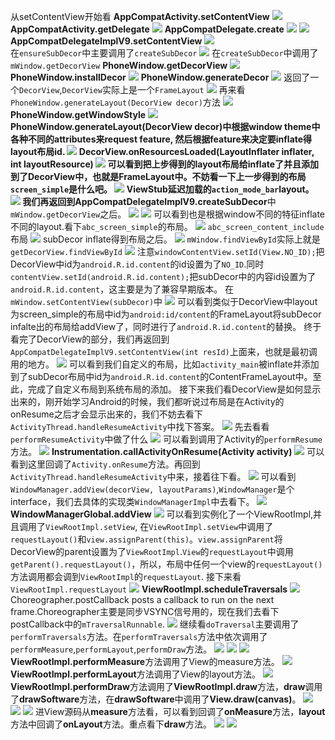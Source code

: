 从setContentView开始看
**AppCompatActivity.setContentView**
![](http://ww2.sinaimg.cn/large/006tNc79ly1ffdprrttqhj311205gaba.jpg)
**AppCompatActivity.getDelegate**
![](http://ww3.sinaimg.cn/large/006tNc79ly1ffdptzk9b2j312m084dhd.jpg)
**AppCompatDelegate.create**
![](http://ww2.sinaimg.cn/large/006tNc79ly1ffdpvgmf4kj31a00hwtep.jpg)
![](http://ww2.sinaimg.cn/large/006tNc79ly1ffdpwip835j30ua090ju6.jpg)
**AppCompatDelegateImplV9.setContentView**
![](http://ww3.sinaimg.cn/large/006tNc79ly1ffdpyqn4fij31j809mwhm.jpg)   
在``ensureSubDecor``中主要调用了``createSubDecor``
![](http://ww4.sinaimg.cn/large/006tNc79ly1ffdq7jeduyj31fs03wjs9.jpg)
在``createSubDecor``中调用了``mWindow.getDecorView``
**PhoneWindow.getDecorView**
![](http://ww3.sinaimg.cn/large/006tNc79ly1ffdq9iro42j30xm08u0u1.jpg)
**PhoneWindow.installDecor**
![](http://ww2.sinaimg.cn/large/006tNc79ly1ffdqbrsqyvj31ey0godke.jpg)
**PhoneWindow.generateDecor**
![](http://ww1.sinaimg.cn/large/006tNc79ly1ffdqd9yp2mj31kk0m0jxe.jpg)
返回了一个``DecorView``,``DecorView``实际上是一个``FrameLayout``
![](http://ww3.sinaimg.cn/large/006tNc79ly1ffdqf2khkrj31kg034my6.jpg)
再来看``PhoneWindow.generateLayout(DecorView decor)``方法
![](http://ww4.sinaimg.cn/large/006tNc79ly1ffev9pbr9bj310004wwfn.jpg)
**PhoneWindow.getWindowStyle**
![](http://ww1.sinaimg.cn/large/006tNc79ly1ffevb2vfspj318w0f6adc.jpg)
**PhoneWindow.generateLayout(DecorView decor)**中根据window theme中各种不同的attributes来request feature, 然后根据feature来决定要inflate得layout布局id.
![](http://ww2.sinaimg.cn/large/006tNc79ly1ffevffs0u3j31ac0dugpv.jpg)
**DecorView.onResourcesLoaded(LayoutInflater inflater, int layoutResource)**
![](http://ww3.sinaimg.cn/large/006tNc79ly1ffevgtov3yj31js0u612b.jpg)
可以看到把上步得到的layout布局给inflate了并且添加到了DecorView中，也就是FrameLayout中。不妨看一下上一步得到的布局``screen_simple``是什么吧。
![](http://ww1.sinaimg.cn/large/006tNc79ly1ffevrs1qb3j319s0kcn5d.jpg)
ViewStub延迟加载的``action_mode_bar``layout。
![](http://ww1.sinaimg.cn/large/006tNc79ly1ffevtnd1xzj30zy07840d.jpg)
我们再返回到**AppCompatDelegateImplV9.createSubDecor**中``mWindow.getDecorView``之后。
![](http://ww1.sinaimg.cn/large/006tNc79ly1ffevwpyww7j31fc0hgdkp.jpg)
![](http://ww1.sinaimg.cn/large/006tNc79ly1ffevxtawhoj31ek07ytb1.jpg)
可以看到也是根据window不同的特征inflate不同的layout.看下``abc_screen_simple``的布局。
![](http://ww1.sinaimg.cn/large/006tNc79ly1ffew047cdtj314m0k6dm8.jpg)
``abc_screen_content_include``布局
![](http://ww4.sinaimg.cn/large/006tNc79ly1ffew15pivaj318m0bogp1.jpg)
subDecor inflate得到布局之后。
![](http://ww1.sinaimg.cn/large/006tNc79ly1ffew6w11ofj31kw0sstii.jpg)
``mWindow.findViewById``实际上就是``getDecorView.findViewById``
![](http://ww3.sinaimg.cn/large/006tNc79ly1ffew7zpdxfj30sm05ct9o.jpg)
注意``windowContentView.setId(View.NO_ID);``把DecorView中id为``android.R.id.content``的id设置为了``NO_ID``.同时``contentView.setId(android.R.id.content);``把subDecor中的内容id设置为了``android.R.id.content``，这主要是为了兼容早期版本。
在``mWindow.setContentView(subDecor)``中
![](http://ww1.sinaimg.cn/large/006tNc79ly1ffewcw356dj31kw0usdpn.jpg)
可以看到类似于DecorView中layout为screen_simple的布局中id为``android:id/content``的FrameLayout将subDecor infalte出的布局给addView了，同时进行了``android.R.id.content``的替换。
终于看完了DecorView的部分，我们再返回到``AppCompatDelegateImplV9.setContentView(int resId)``上面来，也就是最初调用的地方。
![](http://ww3.sinaimg.cn/large/006tNc79ly1ffdpyqn4fij31j809mwhm.jpg) 
可以看到我们自定义的布局，比如``activity_main``被inflate并添加到了subDecor布局中id为``android.R.id.content``的ContentFrameLayout中。至此，完成了自定义布局到系统布局的添加。
接下来我们看DecorView是如何显示出来的，刚开始学习Android的时候，我们都听说过布局是在Activity的onResume之后才会显示出来的，我们不妨去看下``ActivityThread.handleResumeActivity``中找下答案。
![](http://ww4.sinaimg.cn/large/006tNc79ly1ffewqfxi2qj31kw0gcn2a.jpg)
先去看看``performResumeActivity``中做了什么
![](http://ww3.sinaimg.cn/large/006tNc79ly1ffews5a827j31b40pewm1.jpg)
可以看到调用了Activity的``performResume``方法。
![](http://ww1.sinaimg.cn/large/006tNc79ly1ffewtq4dfoj30ym0b0jti.jpg)
**Instrumentation.callActivityOnResume(Activity activity)**
![](http://ww4.sinaimg.cn/large/006tNc79ly1ffewvkbwg6j31ck0m6wk4.jpg)
可以看到这里回调了``Activity.onResume``方法。再回到``ActivityThread.handleResumeActivity``中来，接着往下看。
![](http://ww4.sinaimg.cn/large/006tNc79ly1ffewy1zb8pj318c0r2ain.jpg)
可以看到``WindowManager.addView(decorView, layoutParams)``,``WindowManager``是个interface，我们去具体的实现类``WindowManagerImpl``中去看下。
![](http://ww3.sinaimg.cn/large/006tNc79ly1ffex0nslm8j31fk066mz4.jpg)
**WindowManagerGlobal.addView**
![](http://ww1.sinaimg.cn/large/006tNc79ly1ffex2p99gqj318a0ekn03.jpg)
可以看到实例化了一个ViewRootImpl,并且调用了``ViewRootImpl.setView``,
在``ViewRootImpl.setView``中调用了``requestLayout()``和``view.assignParent(this)``。``view.assignParent``将DecorView的parent设置为了``ViewRootImpl``.``View``的``requestLayout``中调用``getParent().requestLayout()``，所以，布局中任何一个view的``requestLayout()``方法调用都会调到``ViewRootImpl``的``requestLayout``.
接下来看``ViewRootImpl.requestLayout``
![](http://ww4.sinaimg.cn/large/006tNc79ly1ffex9sawz5j30tm09gdhd.jpg)
**ViewRootImpl.scheduleTraversals**
![](http://ww4.sinaimg.cn/large/006tNc79ly1ffexaw8otmj31dm0eegpm.jpg)
Choreographer.postCallback posts a callback to run on the next frame.Choreographer主要是同步VSYNC信号用的，现在我们去看下postCallback中的``mTraversalRunnable``.
![](http://ww2.sinaimg.cn/large/006tNc79ly1ffexej6xnoj3180064q4g.jpg)
继续看``doTraversal``主要调用了``performTraversals``方法。在``performTraversals``方法中依次调用了``performMeasure``,``performLayout``,``performDraw``方法。
![](http://ww1.sinaimg.cn/large/006tNc79ly1ffexj2s85zj31fg0ja46p.jpg)
![](http://ww3.sinaimg.cn/large/006tNc79ly1ffexjurpdfj31dw06ognl.jpg)
![](http://ww4.sinaimg.cn/large/006tNc79ly1ffexkoh68jj31e00mgtdx.jpg)
**ViewRootImpl.performMeasure**方法调用了View的measure方法。
![](http://ww1.sinaimg.cn/large/006tNc79ly1ffextwls4xj31hm09kq5e.jpg)
**ViewRootImpl.performLayout**方法调用了View的layout方法。
![](http://ww2.sinaimg.cn/large/006tNc79ly1ffexwnzwbhj31fm0g643c.jpg)
**ViewRootImpl.performDraw**方法调用了**ViewRootImpl.draw**方法，**draw**调用了**drawSoftware**方法，在**drawSoftware**中调用了**View.draw(canvas)**。
![](http://ww2.sinaimg.cn/large/006tNc79ly1ffexz9twjjj31ee0hqq74.jpg)
![](http://ww2.sinaimg.cn/large/006tNc79ly1ffey13hvnuj31gy04umxx.jpg)
![](http://ww2.sinaimg.cn/large/006tNc79ly1ffey3clh60j319609wtb9.jpg)
进View源码从**measure**方法看，可以看到回调了**onMeasure**方法，**layout**方法中回调了**onLayout**方法。重点看下**draw**方法。
![](http://ww2.sinaimg.cn/large/006tNc79ly1ffey74kxm1j31kw0scwns.jpg)
![](http://ww1.sinaimg.cn/large/006tNc79ly1ffey8f7r98j31cm0veqav.jpg)




